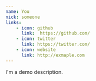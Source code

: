 ```yaml
---
name: You
nick: someone
links:
    - icon: github
      link:  https://github.com/
    - icon: twitter
      link: https://twitter.com/
    - icon: website
      link: http://exmaple.com
---
```


I'm a demo description.